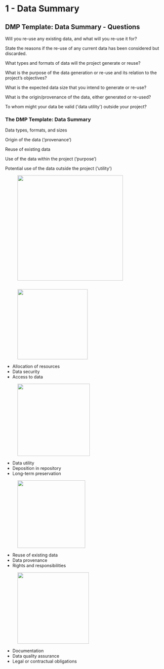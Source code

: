 # 1 - Data Summary

## DMP Template: Data Summary - Questions

Will you re-use any existing data, and what will you re-use it for?

State the reasons if the re-use of any current data has been considered but discarded.

What types and formats of data will the project generate or reuse?

What is the purpose of the data generation or re-use and its relation to the project’s objectives?

What is the expected data size that you intend to generate or re-use?

What is the origin/provenance of the data, either generated or re-used?

To whom might your data be valid ('data utility') outside your project?

### The DMP Template: Data Summary

Data types, formats, and sizes

Origin of the data (‘provenance’)

Reuse of existing data

Use of the data within the project (‘purpose’)

Potential use of the data outside the project (‘utility’)

<figure><img src="../../../../../../.gitbook/assets/image (49).png" alt="" width="341"><figcaption></figcaption></figure>

<figure><img src="../../../../../../.gitbook/assets/image (42).png" alt=""><figcaption></figcaption></figure>

<div align="left">

<figure><img src="../../../../../../.gitbook/assets/image (41).png" alt="" width="227"><figcaption></figcaption></figure>

</div>

* Allocation of resources
* Data security
* Access to data

<div align="left">

<figure><img src="../../../../../../.gitbook/assets/image (77).png" alt="" width="234"><figcaption></figcaption></figure>

</div>

* Data utility
* Deposition in repository
* Long-term preservation

<div align="left">

<figure><img src="../../../../../../.gitbook/assets/image (52).png" alt="" width="219"><figcaption></figcaption></figure>

</div>

* Reuse of existing data
* Data provenance
* Rights and responsibilities

<div align="left">

<figure><img src="../../../../../../.gitbook/assets/image (67).png" alt="" width="231"><figcaption></figcaption></figure>

</div>

* Documentation
* Data quality assurance
* Legal or contractual obligations

<figure><img src="../../../../../../.gitbook/assets/image (79).png" alt=""><figcaption></figcaption></figure>

